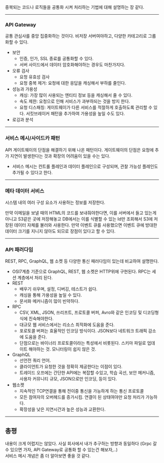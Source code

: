 중복되는 코드나 로직들을 공통화 시켜 처리하는 기법에 대해 설명하는 장 같다.

-----

### API Gateway

공통 관심사를 중앙 집중화하는 것이다. 비저장 서버여야하고, 다양한 카테고리로 그룹화할 수 있다.

- 보안
    - 인증, 인가, SSL 종료를 공통화할 수 있다.
    - 서버 사이드에서 데이터 암호화해야하는 경우도 마찬가지다.
- 오류 검사
    - 요청 유효성 검사
    - 요청 중복 제거: 요청에 대한 응답을 캐싱해서 부하를 줄인다.
- 성능과 가용성
    - 캐싱: 가장 많이 사용되는 엔티티 정보 등을 캐싱해서 줄 수 있다.
    - 속도 제한: 요청으로 인해 서비스가 과부하되는 것을 방지 한다.
    - 요청 디스패칭: 게이트웨이가 다른 서비스를 적절하게 호출하도록 관리할 수 있다. 서킷브레이커 패턴을 추가하여 가용성을 높일 수도 있다.
- 로깅과 분석

-----

### 서비스 메시/사이드카 패턴

API 게이트웨이의 단점을 해결하기 위해 나온 패턴이다. 게이트웨이의 단점은 요청에 추가 지연이 발생한다는 것과 확장의 어려움이 있을 수는 있다.

- 서비스 메시는 컨트롤 플레인과 데이터 플레인으로 구성되며, 관찰 가능성 플레인도 추가될 수 있다고 한다.


-----

### 메타 데이터 서비스

시스템 내의 여러 구성 요소가 사용하는 정보를 저장한다.

만약 이메일을 보낼 때의 HTML의 코드를 보내줘야한다면, 이를 서버에서 들고 있는게 아니고 S3같은 곳에 저장해놓고 DB에서는 이를 식별할 수 있는 Id만 조회해서
S3에 저장된 데이터 자체를 불러와 사용한다. 만약 이벤트 큐를 사용했으면 이벤트 큐에 방대한 데이터 크기를 지니지 않아도 되므로 장점이 있다고 할 수 있다.

-----

### API 패러다임

REST, RPC, GraphQL, 웹 소켓 등 다양한 통신 패러다임이 있는데 비교하여 설명한다.

- OSI7계층 기준으로 GraphQL, REST, 웹 소켓은 HTTP위에 구현된다. RPC는 세션 계층에서 처리 된다.
- REST
    - 배우기 쉬우며, 설정, 디버깅, 테스트가 쉽다. 
    - 캐싱을 통해 가용성을 높일 수 있다. 
    - 문서화 메커니즘이 많이 빈약하다. 
- RPC
    - CSV, XML, JSON, 쓰리프트, 프로토콜 버퍼, Avro와 같은 인코딩 및 디코딩형식에 친숙해야한다.
    - 대규모 웹 서비스에서는 리소스 최적화에 도움을 준다.
    - 포로토콜 버퍼는 효율적인 인코딩 방식이다. JSON보다 네트워크 트래픽 감소에 도움을 준다.
    - 단점으로는 바이너리 프로토콜이라는 특성에서 비롯된다. 스키마 파일로 업데이트 해야하는 것. 모니터링이 쉽지 않은 것.
- GraphQL
    - 선언전 쿼리 언어. 
    - 클라이언트가 요청한 것을 정확히 제공한다는 이점이 있다.
    - 트레이드 오프에는 간단한 API에는 복잡할 수있고, 학습 곡선, 보안 메커니즘, 사용자 커뮤니티 규모, JSON으로만 인코딩, 등이 있다.
- 웹소켓
    - 지속적인 TCP연결을 통해 전이중 통신을 가능하게 하는 통신 프로토콜
    - 모든 참여자의 오버헤드를 증가시킴. 연결이 된 상태여야만 요청 처리가 가능하다. 
    - 확장성을 낮은 지연시간과 높은 성능과 교환한다.

-----

## 총평

내용이 크게 어렵지는 않았다. 사실 회사에서 내가 추구하는 방향과 동일하다 (Grpc 갈 수 있으면 가자, API Gateway로 공통화 할 수 있는건 해보자,..)  
서비스 메시 개념은 좀 더 알아보면 좋을 것 같다.

